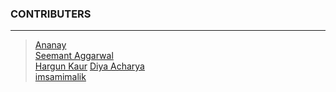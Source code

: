 ### CONTRIBUTERS

***

> [Ananay](https://github.com/fts18)\
[Seemant Aggarwal](https://github.com/seemantaggarwal)\
[Hargun Kaur](https://github.com/hkaur008)
[Diya Acharya](https://github.com/diyaacharya) \
[imsamimalik](https://github.com/imsamimalik)
